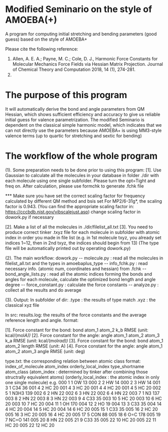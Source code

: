 # Modified Seminario on the style of AMOEBA(+)
A program for computing initial stretching and bending parameters (good guess) based on the style of AMOEBA+

Please cite the following reference:
1. Allen, A. E. A.; Payne, M. C.; Cole, D. J., Harmonic Force Constants for Molecular Mechanics Force Fields via Hessian Matrix Projection. Journal of Chemical Theory and Computation 2018, 14 (1), 274-281.
2.

# The purpose of this program
It will automatically derive the bond and angle parameters from QM Hessian, which shows sufficient efficiency and accuracy
to give us reliable initial guess for valence parametrization.
The modified Seminario is dependent on the classical simple harmonic model, which indicates that we can not directly use
the parameters because AMOEBA+ is using MM3-style valence terms (up to quartic for stretching and sextic for bending)

# The workflow of the whole program

(1). Some preparation needs to be done prior to using this program:
[1]. Use Gaussian to calculate all the molecules in your database in folder ./dir with each molecule using one single
subfolder. Please turn the opt=Tight and freq on. After calculation, please use formchk to generate .fchk file

*** Make sure you have set the correct scaling factor for frequency calculated by different QM method and bsis set
For MP2/6-31g*, the scaling factor is 0.943. (You can find the appropriate scaling factor in: https://cccbdb.nist.gov/vibscalejust.asp)
change scaling factor in dowork.py if necessary

[2]. Make a list of all the molecules in ./dir/filelist_all.txt
[3]. You need to produce correct tinker .txyz file for each molecule in subfolder with atomic index in order you made in file list
(e.g. in 1st molecule txyz, you already set indices 1~12, then in 2nd txyz, the indices should begin from 13)
(The type file will be automatically printed out by operating dowork.py)

(2). The main workflow:
dowork.py -- molecule.py : read all the molecules in filelist_all.txt and the types in amoebaplus_type 
          -- info_fchk.py : read necessary info. (atomic num, coordinates and hessian) from .fchk
          -- bond_angle_lists.py : read all the atomic indices forming the bonds and angles for each molecule, calculate the optimized bond length and angle degree
          -- force_constant.py : calculate the force constants
          -- analyze.py : collect all the results and do average

(3). Output:
In subfolder of dir:
.type : the results of type match
.xyz : the classical xyz file

In src:
results.log:
the results of the force constants and the average reference length and angle.
format:

[1]. Force constant for the bond:
bond   atom_1  atom_2  k_b  RMSE  (unit: kcal/(mol*A))*
[2]. Force constant for the angle:
angle   atom_1  atom_2  atom_3  k_a  RMSE  (unit: kcal/(mol*rad))*
[3]. Force constant for the bond:
bond   atom_1  atom_2  length  RMSE  (unit: A)
[4]. Force constant for the angle:
angle   atom_1  atom_2  atom_3  angle  RMSE  (unit: deg)

type.txt:
the corresponding relation between atomic class
format:
index_of_molecule   atom_index  orderly_local_index   type_shortname   atom_class
(atom_index : determined by tinker after combining those structrally equivalent atoms)
(orderly_local_index : the atomic index in only one single molecule)
e.g.
  000    1    1         OW   13
  000    2    2         HW   14
  000    2    3         HW   14
  001    3    1        C34   36
  001    4    2         HC   20
  001    4    3         HC   20
  001    4    4         HC   20
  001    4    5         HC   20
  002    5    1       N3H3  139
  002    6    2         HN   22
  002    6    3         HN   22
  002    6    4         HN   22
  003    7    1         N3  137
  003    8    2         HN   22
  003    8    3         HN   22
  003    9    4        C33   35
  003   10    5         HC   20
  003   10    6         HC   20
  003   10    7         HC   20
  004   11    1         OH  170
  004   12    2         HO   19
  004   13    3        C33   35
  004   14    4         HC   20
  004   14    5         HC   20
  004   14    6         HC   20
  005   15    1        C33   35
  005   16    2         HC   20
  005   16    3         HC   20
  005   16    4         HC   20
  005   17    5        CON   88
  005   18    6        O=C  178
  005   19    7       NC=O  141
  005   20    8         HN   22
  005   21    9        C33   35
  005   22   10         HC   20
  005   22   11         HC   20
  005   22   12         HC   20
